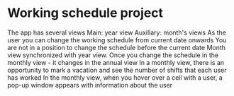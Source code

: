 # Working schedule project
 
The app has several views
Main: year view
Auxillary: month's views
As the user you can change the working schedule from current date onwards
You are not in a position to change the schedule before the current date
Month view synchronized with year view. Once you change the schedule in the monthly view - it changes in the annual view
In a monthly view, there is an opportunity to mark a vacation and see the number of shifts that each user has worked
In the monthly view, when you hover over a cell with a user, a pop-up window appears with information about the user